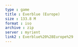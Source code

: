 ```yaml
---
type : game
title : Everblue (Europe)
size : 133.8 M
format : iso
archive : zip
server : myrient
link2 : Everblue%20%28Europe%29
---
```

